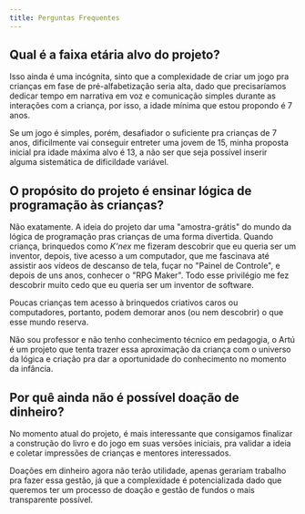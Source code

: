 ```yaml
---
title: Perguntas Frequentes
---
```



## Qual é a faixa etária alvo do projeto?

Isso ainda é uma incógnita, sinto que a complexidade de criar um jogo pra crianças em fase de pré-alfabetização seria alta, dado que precisaríamos dedicar tempo em narrativa em voz e comunicação simples durante as interações com a criança, por isso, a idade mínima que estou propondo é 7 anos.

Se um jogo é simples, porém, desafiador o suficiente pra crianças de 7 anos, dificilmente vai conseguir entreter uma jovem de 15, minha proposta inicial pra idade máxima alvo é 13, a não ser que seja possível inserir alguma sistemática de dificildade variável.

## O propósito do projeto é ensinar lógica de programação às crianças?

Não exatamente. A ideia do projeto dar uma "amostra-grátis" do mundo da lógica de programação pras crianças de uma forma divertida.
Quando criança, brinquedos como _K'nex_ me fizeram descobrir que eu queria ser um inventor, depois, tive acesso a um computador, que me fascinava até assistir aos vídeos de descanso de tela, fuçar no "Painel de Controle", e depois de uns anos, conhecer o "RPG Maker". Todo esse privilégio me fez descobrir muito cedo que eu queria ser um inventor de software.

Poucas crianças tem acesso à brinquedos criativos caros ou computadores, portanto, podem demorar anos (ou nem descobrir) o que esse mundo reserva.

Não sou professor e não tenho conhecimento técnico em pedagogia, o Artú é um projeto que tenta trazer essa aproximação da criança com o universo da lógica e criação pra dar a oportunidade do conhecimento no momento da infância.

## Por quê ainda não é possível doação de dinheiro?

No momento atual do projeto, é mais interessante que consigamos finalizar a construção do livro e do jogo em suas versões iniciais, pra validar a ideia e coletar impressões de crianças e mentores interessados.

Doações em dinheiro agora não terão utilidade, apenas gerariam trabalho pra fazer essa gestão, já que a complexidade é potencializada dado que queremos ter um processo de doação e gestão de fundos o mais transparente possível.
